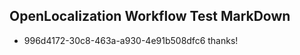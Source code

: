 ## OpenLocalization Workflow Test MarkDown
* 996d4172-30c8-463a-a930-4e91b508dfc6 thanks!

<!--HONumber=Aug16_HO1-->


